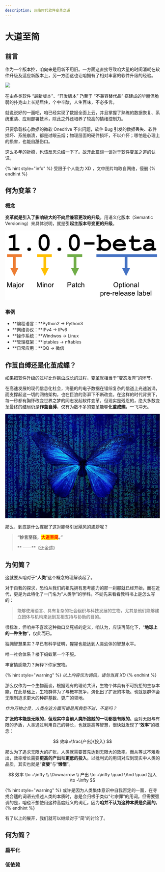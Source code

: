 ```yaml
---
description: 网络时代软件变革之道
---
```


# 大道至简

## 前言

作为一个版本控，咱向来是用新不用旧。一方面这直接导致咱大量的时间消耗在软件升级及适应新版本上，另一方面这也让咱拥有了相对丰富的软件升级的经验。

![](../.gitbook/assets/img\_20210817\_131418\_366.jpg)

在由各类软件 “最新版本”、“开发版本” 乃至于 “不兼容替代品”  搭建成的华丽但脆弱的扑克山上长期居住，个中辛酸，人生百味，不必多言。

就说说好的一面吧，咱已经实现了数据全面上云，并且掌握了熟练的数据恢复、系统重装、应用部署技术，除此之外还培养了较高的情绪控制力。

只要承载核心数据的微软 Onedrive 不出问题，软件 Bug 引发的数据丢失、软件损坏、系统崩溃，都是过眼云烟；物理层面的硬件损坏，不以介怀；哪怕是心理上的损害，也能自舐伤口。

这么多年的折腾，也该反思总结一下了。故开此篇谈一谈对于软件变革之道的认识。

{% hint style="info" %}
受限于个人能力 XD ，文中图片均取自网络，侵删
{% endhint %}

## 何为变革？

### 概念

**变革就是引入了影响较大的不向后兼容更改的升级**。用语义化版本（Semantic Versioning）来具体说明，就是**引起主版本号变更的升级**。

![语义化版本（Semantic Versioning）](<../.gitbook/assets/image (17).png>)

### 事例

* **编程语言：**Python2  ->  Python3
* **网络协议：**IPv4  ->  IPv6
* **操作系统：**Windwos  ->  Linux
* **管理框架：**iptables  ->  nftables
* **日常应用：**QQ  ->  微信

## 作茧自缚还是化茧成蝶？

如果把软件升级的过程比作昆虫成长的过程，变革就相当于“变态发育”的环节。

在高速发展的现代信息化社会，海量的的电子数据在错综复杂的信道上光速汹涌，而支撑起这一切的网络架构，也在巨浪的澎湃下不断改变。在这样的时代背景下，每一秒都有胸怀改变世界之梦的同志发起软件变革，但现实是残忍的，绝大多数变革最终的结局仍是**作茧自缚**，仅有为数不多的变革能够**化茧成蝶**，一飞冲天。

![](<../.gitbook/assets/image (18).png>)

那么，到底是什么撑起了这对能够引发飓风的翅膀呢？

> **“妙言至径，**<mark style="color:red;">**大道至简**</mark>**。”**
>
> **                                               ——**《还金述》

## 为何简？

这就要从咱对于“**人类**”这个概念的理解谈起了。

对于自我的探求，恐怕从我们的祖先拥有思考能力的那一刹那就已经开始，而在近代，更是为此特化了一门名为“人类学”的学科。不妨先来看看教科书上是怎么写的：

> 能够使用语言、具有复杂的社会组织与科技发展的生物，尤其是他们能够建立团体与机构来达到互相支持与协助的目的。

很标准，但咱并不喜欢这种拗口又死板的定义，咱认为，应该再简化下，“**地球上的一种生物**”，仅此而已。

独拥智慧果实？早已有科学证明，猩猩也能达到人类幼体的智慧水平。

唯一社会体系？楼下蚂蚁第一个不服。

丰富情感能力？解释下你家宠物。

{% hint style="warning" %}
_以上内容仅为调侃，请勿当真 XD_
{% endhint %}

那么仅作为一个生物而谈，根据现有的理论共识，生物个体具有不可抗拒的生存本能，在此基础上，生物群体为了与概率抗争，演化出了扩张的本能。也就是群体会无限制追求更大的种群基数、更广的领地。

_作为万物之灵，人类在这方面可谓是再典型不过，不是吗？_

**扩张的本能是无限的，但现实中当前人类所接触的一切都是有限的**。面对无限与有限的矛盾，人类通过利用自己的特长，也就是高等智慧，很快就发现了“**效率**”的概念：

$$
效率=\frac{产出}{投入}
$$

那么为了追求无限大的扩张，人类就需要首先达到无限大的效率。而从等式不难看出，效率增长需要**更高的产出**和**更低的投入**。以批判式的用词对应到现实中人类的品质，其实也就是“**贪婪**”与“**懒惰**”。

$$
效率 \to +\infty \\ \Downarrow \\ 产出 \to +\infty \quad \And \quad 投入 \to -\infty
$$

{% hint style="warning" %}
或许是因为人类集体意识中自我否定的一面，在寻找合适的词语去描述人类的本质时，总是会归根于类似“七宗罪”的用词。但需要强调的是，咱也不想使用这种高度贬义的词汇，因为**咱并不认为这种本质是负面的**。
{% endhint %}

有了以上的展开，我们就可以继续对于“简”的讨论了。



## 何为简？

### 扁平化

### 低依赖





